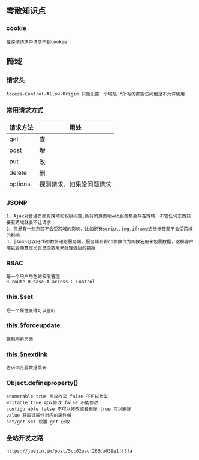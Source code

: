 ## 零散知识点
### cookie
    在跨域请求中请求不到cookie
## 跨域
### 请求头
    Access-Control-Allow-Origin 只能设置一个域名 *所有的都能访问但是不允许使用
### 常用请求方式
请求方法|用处
---|---
get | 查
post | 增
put | 改
delete| 删
options| 探测请求，如果没问题请求
### JSONP
    1、Ajax对普通页面有跨域和权限问题,所有的页面和web服务都会存在跨域，不管任何东西只要有跨域就会不让请求
    2、但是有一些东西不会受跨域的影响，比如说有script,img,iframe这些标签都不会受跨域的影响
    3、jsonp可以用cb参数传递给服务端，服务端会将cb参数作为函数名用来包裹数据，这样客户端就会随意定义自己函数用来处理返回的数据
### RBAC
    每一个用户角色的权限管理
    R route B base A access C Control
### this.$set
    把一个属性变得可以监听
### this.$forceupdate
    强制刷新页面
### this.$nextlink
    告诉浏览器数据最新
### Object.defineproperty()
    enumerable true 可以枚举 false 不可以枚举
    writable:true 可以修改 false 不能修改
    configurable false 不可以修改或者删除 true 可以删除
    value 获取该属性对应的属性值
    set/get set 设置 get 获取
### 全站开发之路
    https://juejin.im/post/5cc02aacf265da039e1ff3fa
